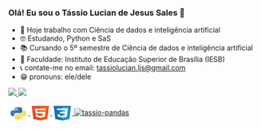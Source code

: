 ### Olá! Eu sou o Tássio Lucian de Jesus Sales 👋

- 🔭 Hoje trabalho com Ciência de dados e inteligência artificial
- 🤓 Estudando, Python e SaS
- 📚 Cursando o 5º semestre de Ciência de dados e inteligência artificial
- 🏫 Faculdade: Instituto de Educação Superior de Brasília (IESB)
- 📞 contate-me no email: tassiolucian.ljs@gmail.com
- 😁 pronouns: ele/dele

<div>
  <a href="https://github.com/rafaballerini">
  <img height="180em" src="https://github-readme-stats.vercel.app/api?username=TassioSales&show_icons=true&theme=dark&include_all_commits=true&count_private=true"/>
  <img height="180em" src="https://github-readme-stats.vercel.app/api/top-langs/?username=TassioSales&layout=compact&langs_count=7&theme=dark"/>
</div>

  
<div style="display: inline_block"><br>
  <img align="center" alt="tassio-Python" height="30" width="40" src="https://raw.githubusercontent.com/devicons/devicon/master/icons/python/python-original.svg">
  <img align="center" alt="tassio-HTML" height="30" width="40" src="https://raw.githubusercontent.com/devicons/devicon/master/icons/html5/html5-original.svg">
  <img align="center" alt="tassio-CSS" height="30" width="40" src="https://raw.githubusercontent.com/devicons/devicon/master/icons/css3/css3-original.svg">
  <img aling="center" alt="tassio-pandas" height="30" width="40" src="https://github.com/pandas-dev/pandas/blob/master/web/pandas/static/img/pandas.svg"> 
</div>
